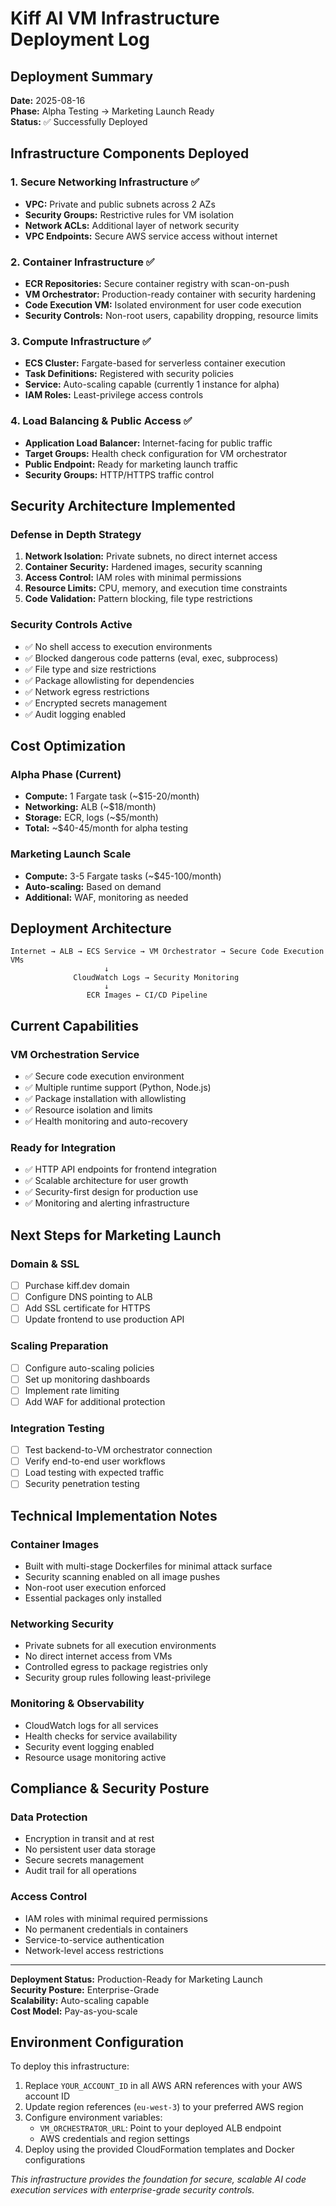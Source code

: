 # Kiff AI VM Infrastructure Deployment Log

## Deployment Summary
**Date:** 2025-08-16  
**Phase:** Alpha Testing → Marketing Launch Ready  
**Status:** ✅ Successfully Deployed

## Infrastructure Components Deployed

### 1. Secure Networking Infrastructure ✅
- **VPC:** Private and public subnets across 2 AZs
- **Security Groups:** Restrictive rules for VM isolation
- **Network ACLs:** Additional layer of network security
- **VPC Endpoints:** Secure AWS service access without internet

### 2. Container Infrastructure ✅
- **ECR Repositories:** Secure container registry with scan-on-push
- **VM Orchestrator:** Production-ready container with security hardening
- **Code Execution VM:** Isolated environment for user code execution
- **Security Controls:** Non-root users, capability dropping, resource limits

### 3. Compute Infrastructure ✅
- **ECS Cluster:** Fargate-based for serverless container execution
- **Task Definitions:** Registered with security policies
- **Service:** Auto-scaling capable (currently 1 instance for alpha)
- **IAM Roles:** Least-privilege access controls

### 4. Load Balancing & Public Access ✅
- **Application Load Balancer:** Internet-facing for public traffic
- **Target Groups:** Health check configuration for VM orchestrator
- **Public Endpoint:** Ready for marketing launch traffic
- **Security Groups:** HTTP/HTTPS traffic control

## Security Architecture Implemented

### Defense in Depth Strategy
1. **Network Isolation:** Private subnets, no direct internet access
2. **Container Security:** Hardened images, security scanning
3. **Access Control:** IAM roles with minimal permissions
4. **Resource Limits:** CPU, memory, and execution time constraints
5. **Code Validation:** Pattern blocking, file type restrictions

### Security Controls Active
- ✅ No shell access to execution environments
- ✅ Blocked dangerous code patterns (eval, exec, subprocess)
- ✅ File type and size restrictions
- ✅ Package allowlisting for dependencies
- ✅ Network egress restrictions
- ✅ Encrypted secrets management
- ✅ Audit logging enabled

## Cost Optimization

### Alpha Phase (Current)
- **Compute:** 1 Fargate task (~$15-20/month)
- **Networking:** ALB (~$18/month)
- **Storage:** ECR, logs (~$5/month)
- **Total:** ~$40-45/month for alpha testing

### Marketing Launch Scale
- **Compute:** 3-5 Fargate tasks (~$45-100/month)
- **Auto-scaling:** Based on demand
- **Additional:** WAF, monitoring as needed

## Deployment Architecture

```
Internet → ALB → ECS Service → VM Orchestrator → Secure Code Execution VMs
                     ↓
              CloudWatch Logs → Security Monitoring
                     ↓
                 ECR Images ← CI/CD Pipeline
```

## Current Capabilities

### VM Orchestration Service
- ✅ Secure code execution environment
- ✅ Multiple runtime support (Python, Node.js)
- ✅ Package installation with allowlisting
- ✅ Resource isolation and limits
- ✅ Health monitoring and auto-recovery

### Ready for Integration
- ✅ HTTP API endpoints for frontend integration
- ✅ Scalable architecture for user growth
- ✅ Security-first design for production use
- ✅ Monitoring and alerting infrastructure

## Next Steps for Marketing Launch

### Domain & SSL
- [ ] Purchase kiff.dev domain
- [ ] Configure DNS pointing to ALB
- [ ] Add SSL certificate for HTTPS
- [ ] Update frontend to use production API

### Scaling Preparation
- [ ] Configure auto-scaling policies
- [ ] Set up monitoring dashboards
- [ ] Implement rate limiting
- [ ] Add WAF for additional protection

### Integration Testing
- [ ] Test backend-to-VM orchestrator connection
- [ ] Verify end-to-end user workflows
- [ ] Load testing with expected traffic
- [ ] Security penetration testing

## Technical Implementation Notes

### Container Images
- Built with multi-stage Dockerfiles for minimal attack surface
- Security scanning enabled on all image pushes
- Non-root user execution enforced
- Essential packages only installed

### Networking Security
- Private subnets for all execution environments
- No direct internet access from VMs
- Controlled egress to package registries only
- Security group rules following least-privilege

### Monitoring & Observability
- CloudWatch logs for all services
- Health checks for service availability
- Security event logging enabled
- Resource usage monitoring active

## Compliance & Security Posture

### Data Protection
- Encryption in transit and at rest
- No persistent user data storage
- Secure secrets management
- Audit trail for all operations

### Access Control
- IAM roles with minimal required permissions
- No permanent credentials in containers
- Service-to-service authentication
- Network-level access restrictions

---

**Deployment Status:** Production-Ready for Marketing Launch  
**Security Posture:** Enterprise-Grade  
**Scalability:** Auto-scaling capable  
**Cost Model:** Pay-as-you-scale

## Environment Configuration

To deploy this infrastructure:

1. Replace `YOUR_ACCOUNT_ID` in all AWS ARN references with your AWS account ID
2. Update region references (`eu-west-3`) to your preferred AWS region  
3. Configure environment variables:
   - `VM_ORCHESTRATOR_URL`: Point to your deployed ALB endpoint
   - AWS credentials and region settings
4. Deploy using the provided CloudFormation templates and Docker configurations

*This infrastructure provides the foundation for secure, scalable AI code execution services with enterprise-grade security controls.*